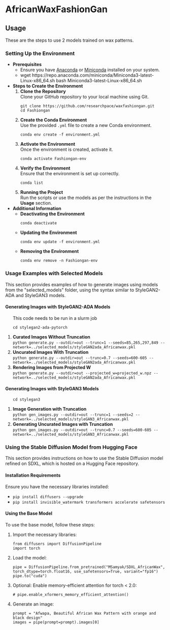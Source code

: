 # AfricanWaxFashionGan

## Usage

These are the steps to use 2 models trained on wax patterns.

<h3>Setting Up the Environment</h3>

<ul>
  <li><strong>Prerequisites</strong>
    <ul>
      <li>Ensure you have <a href="https://www.anaconda.com/products/distribution">Anaconda</a> or <a href="https://docs.conda.io/en/latest/miniconda.html">Miniconda</a> installed on your system.</li>
      <li> wget https://repo.anaconda.com/miniconda/Miniconda3-latest-Linux-x86_64.sh
bash Miniconda3-latest-Linux-x86_64.sh</li>
    </ul>
  </li>

  <li><strong>Steps to Create the Environment</strong>
    <ol>
      <li><strong>Clone the Repository</strong><br>
        Clone your GitHub repository to your local machine using Git.<br>
        <pre><code>git clone https://github.com/researchpace/waxfashiongan.git
cd Fashiongan</code></pre>
      </li>
      <li><strong>Create the Conda Environment</strong><br>
        Use the provided <code>.yml</code> file to create a new Conda environment.<br>
        <pre><code>conda env create -f environment.yml</code></pre>
      </li>
      <li><strong>Activate the Environment</strong><br>
        Once the environment is created, activate it.<br>
        <pre><code>conda activate Fashiongan-env</code></pre>
      </li>
      <li><strong>Verify the Environment</strong><br>
        Ensure that the environment is set up correctly.<br>
        <pre><code>conda list</code></pre>
      </li>
      <li><strong>Running the Project</strong><br>
        Run the scripts or use the models as per the instructions in the <strong>Usage</strong> section.<br>
      </li>
    </ol>
  </li>

  <li><strong>Additional Information</strong>
    <ul>
      <li><strong>Deactivating the Environment</strong><br>
        <pre><code>conda deactivate</code></pre>
      </li>
      <li><strong>Updating the Environment</strong><br>
        <pre><code>conda env update -f environment.yml</code></pre>
      </li>
      <li><strong>Removing the Environment</strong><br>
        <pre><code>conda env remove -n Fashiongan-env</code></pre>
      </li>
    </ul>
  </li>
</ul>

<h3>Usage Examples with Selected Models</h3>
<p>This section provides examples of how to generate images using models from the "selected_models" folder, using the syntax similar to StyleGAN2-ADA and StyleGAN3 models.</p>

<h4>Generating Images with StyleGAN2-ADA Models</h4>
<ol>
  This code needs to be run in a slurm job
  <pre><code>cd stylegan2-ada-pytorch</code></pre>
  <li><strong>Curated Images Without Truncation</strong><br>
    <code>python generate.py --outdir=out --trunc=1 --seeds=85,265,297,849 --network=../selected_models/styleGAN2ada_Africanwax.pkl</code>
  </li>
  <li><strong>Uncurated Images With Truncation</strong><br>
    <code>python generate.py --outdir=out --trunc=0.7 --seeds=600-605 --network=../selected_models/styleGAN2ada_Africanwax.pkl</code>
  </li>
  <li><strong>Rendering Images from Projected W</strong><br>
    <code>python generate.py --outdir=out --projected_w=projected_w.npz --network=../selected_models/styleGAN2ada_Africanwax.pkl</code>
  </li>
</ol>

<h4>Generating Images with StyleGAN3 Models</h4>
<ol>
  <pre><code>cd stylegan3</code></pre>
  <li><strong>Image Generation with Truncation</strong><br>
    <code>python gen_images.py --outdir=out --trunc=1 --seeds=2 --network=../selected_models/styleGAN3_Africanwax.pkl</code>
  </li>
  <li><strong>Generating Uncurated Images with Truncation</strong><br>
    <code>python gen_images.py --outdir=out --trunc=0.7 --seeds=600-605 --network=../selected_models/styleGAN3_Africanwax.pkl</code>
  </li>
</ol>
<h3>Using the Stable Diffusion Model from Hugging Face</h3>
<p>This section provides instructions on how to use the Stable Diffusion model refined on SDXL, which is hosted on a Hugging Face repository.</p>

<h4>Installation Requirements</h4>
<p>Ensure you have the necessary libraries installed:</p>
<ul>
  <li><code>pip install diffusers --upgrade</code></li>
  <li><code>pip install invisible_watermark transformers accelerate safetensors</code></li>
</ul>

<h4>Using the Base Model</h4>
<p>To use the base model, follow these steps:</p>
<ol>
  <li>Import the necessary libraries:
    <pre><code>from diffusers import DiffusionPipeline
import torch</code></pre>
  </li>
  <li>Load the model:
    <pre><code>pipe = DiffusionPipeline.from_pretrained("MSamyak/SDXL_AfricanWax", torch_dtype=torch.float16, use_safetensors=True, variant="fp16")
pipe.to("cuda")</code></pre>
  </li>
  <li>Optional: Enable memory-efficient attention for torch < 2.0:
    <pre><code># pipe.enable_xformers_memory_efficient_attention()</code></pre>
  </li>
  <li>Generate an image:
    <pre><code>prompt = "Afwapa, Beautiful African Wax Pattern with orange and black design"
images = pipe(prompt=prompt).images[0]</code></pre>
  </li>
</ol>
